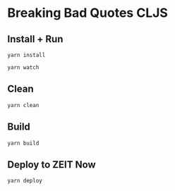 # Breaking Bad Quotes CLJS

## Install + Run

``` shell
yarn install

yarn watch
```

## Clean

``` shell
yarn clean
```

## Build 

``` shell
yarn build 
```

## Deploy to ZEIT Now

``` shell
yarn deploy
```

